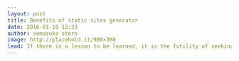 ```yaml
---
layout: post
title: Benefits of static sites generator
date: 2016-01-18 12:33
author: semasuka stern
image: http://placehold.it/900×300
lead: If there is a lesson to be learned, it is the futility of seeking fulfillment in outer space. we need to judge ourselfs by who we are, not by where we go.
---
```

